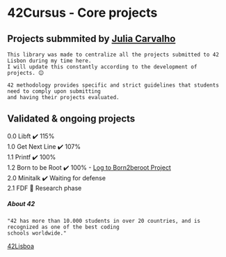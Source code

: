 # 42Cursus - Core projects

## Projects submmited by [Julia Carvalho](https://www.linkedin.com/in/juliamendesc/)

```
This library was made to centralize all the projects submitted to 42 Lisbon during my time here.
I will update this constantly according to the development of projects. 😊
```

```
42 methodology provides specific and strict guidelines that students need to comply upon submitting
and having their projects evaluated.
```

## Validated & ongoing projects

0.0 Libft ✔️ 115% <br>
1.0 Get Next Line ✔️ 107% <br>
1.1 Printf ✔️ 100% <br>
1.2 Born to be Root ✔️ 100% - [Log to Born2beroot Project](https://docs.google.com/document/d/1Q79XhG2PhXxcgVHfLTm4bOZCXEMPNYvs83JsmcKy8nQ/edit?usp=sharing) <br>
2.0 Minitalk ✔️ Waiting for defense <br>
2.1 FDF 📜 Research phase <br>

##### About 42

```
"42 has more than 10.000 students in over 20 countries, and is recognized as one of the best coding
schools worldwide."
```

[42Lisboa](https://www.42lisboa.com/en/)
